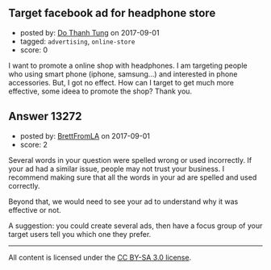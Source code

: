 ## Target facebook ad for headphone store

- posted by: [Do Thanh Tung](https://stackexchange.com/users/2235115/do-thanh-tung) on 2017-09-01
- tagged: `advertising`, `online-store`
- score: 0

I want to promote a online shop with headphones. I am targeting people who using smart phone (iphone, samsung...) and interested in phone accessories. But, I got no effect. How can I target to get much more effective, some ideea to promote the shop? Thank you.


## Answer 13272

- posted by: [BrettFromLA](https://stackexchange.com/users/2813127/brettfromla) on 2017-09-01
- score: 2

Several words in your question were spelled wrong or used incorrectly. If your ad had a similar issue, people may not trust your business. I recommend making sure that all the words in your ad are spelled and used correctly.

Beyond that, we would need to see your ad to understand why it was effective or not.

A suggestion:  you could create several ads, then have a focus group of your target users tell you which one they prefer.



---

All content is licensed under the [CC BY-SA 3.0 license](https://creativecommons.org/licenses/by-sa/3.0/).
